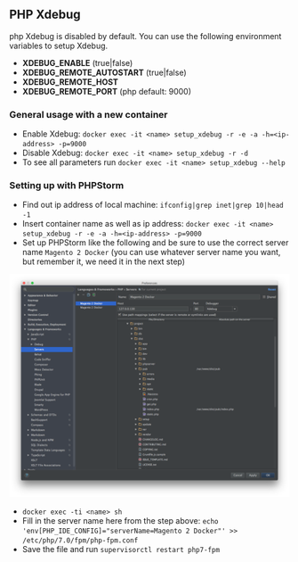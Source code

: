 ## PHP Xdebug 
php Xdebug is disabled by default. You can use the following environment variables to setup Xdebug.

- **XDEBUG_ENABLE** (true|false)
- **XDEBUG_REMOTE_AUTOSTART** (true|false)
- **XDEBUG_REMOTE_HOST**
- **XDEBUG_REMOTE_PORT** (php default: 9000)

### General usage with a new container 

- Enable Xdebug: `docker exec -it <name> setup_xdebug -r -e -a -h=<ip-address> -p=9000`
- Disable Xdebug: `docker exec -it <name> setup_xdebug -r -d`
- To see all parameters run `docker exec -it <name> setup_xdebug --help`

### Setting up with PHPStorm

- Find out ip address of local machine: `ifconfig|grep inet|grep 10|head -1`
- Insert container name as well as ip address: `docker exec -it <name> setup_xdebug -r -e -a -h=<ip-address> -p=9000`
- Set up PHPStorm like the following and be sure to use the correct server name `Magento 2 Docker` (you can use whatever server name you want, but remember it, we need it in the next step)

![alt text](phpstorm-xdebug-settings.png "Xdebug PHPStorm Settings")

- `docker exec -ti <name> sh`
- Fill in the server name here from the step above: `echo 'env[PHP_IDE_CONFIG]="serverName=Magento 2 Docker"' >> /etc/php/7.0/fpm/php-fpm.conf`
- Save the file and run `supervisorctl restart php7-fpm`
